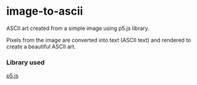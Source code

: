 # image-to-ascii
ASCII art created from a simple image using p5.js library.

Pixels from the image are converted into text (ASCII text) and rendered to create a beautiful ASCII art.

### Library used
[p5.js](https://p5js.org/)
